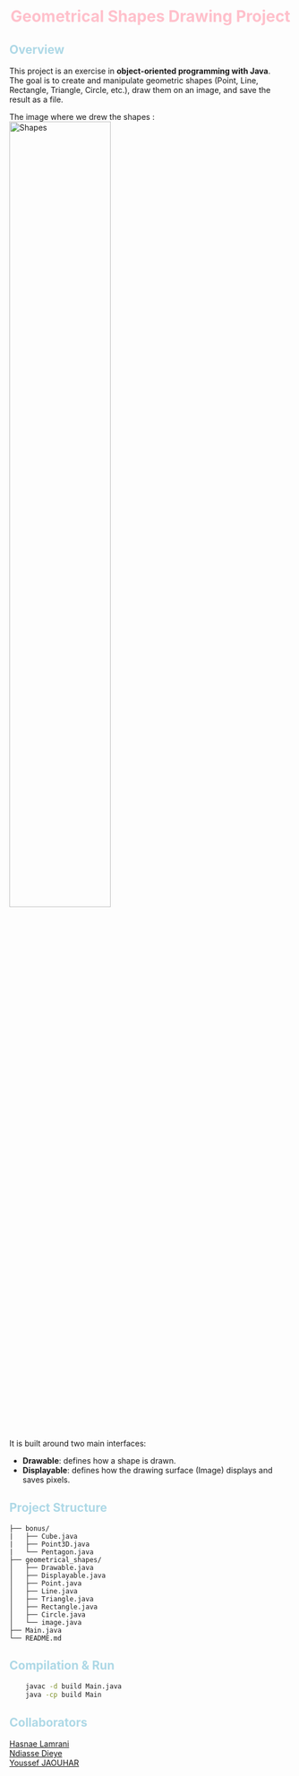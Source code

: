 # <h1 style="color:pink" align="center"> Geometrical Shapes Drawing Project</h1>

## <span style="color:lightblue">Overview</span>
This project is an exercise in **object-oriented programming with Java**.  
The goal is to create and manipulate geometric shapes (Point, Line, Rectangle, Triangle, Circle, etc.), draw them on an image, and save the result as a file.  

The image where we drew the shapes :            
<img src="./image.png" alt="Shapes" width="60%"/>

It is built around two main interfaces:
- **Drawable**: defines how a shape is drawn.
- **Displayable**: defines how the drawing surface (Image) displays and saves pixels.

## <span style="color:lightblue">Project Structure</span>
```
├── bonus/
|   ├── Cube.java
|   ├── Point3D.java
|   └── Pentagon.java
├── geometrical_shapes/
│   ├── Drawable.java
│   ├── Displayable.java
│   ├── Point.java
│   ├── Line.java
│   ├── Triangle.java
│   ├── Rectangle.java
│   ├── Circle.java
│   └── image.java
├── Main.java
└── README.md
```


## <span style="color:lightblue">Compilation & Run</span>

```sh
    javac -d build Main.java
    java -cp build Main
```

## <span style="color:lightblue">Collaborators</span>

[Hasnae Lamrani](#)            
[Ndiasse Dieye](#)           
[Youssef JAOUHAR](#)         
